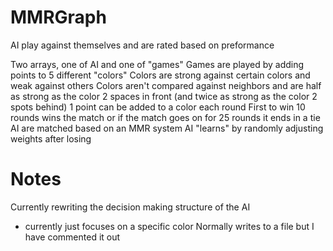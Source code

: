 # MMRGraph
AI play against themselves and are rated based on preformance

Two arrays, one of AI and one of "games"
Games are played by adding points to 5 different "colors"
Colors are strong against certain colors and weak against others
Colors aren't compared against neighbors and are half as strong as the color 2 spaces in front (and twice as strong as the color 2 spots behind)
1 point can be added to a color each round
First to win 10 rounds wins the match or if the match goes on for 25 rounds it ends in a tie
AI are matched based on an MMR system
AI "learns" by randomly adjusting weights after losing


# Notes
Currently rewriting the decision making structure of the AI
  - currently just focuses on a specific color
Normally writes to a file but I have commented it out
